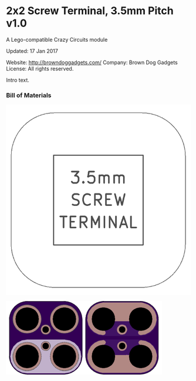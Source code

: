 <!--- start title --->
# 2x2 Screw Terminal, 3.5mm Pitch v1.0
A Lego-compatible Crazy Circuits module


Updated: 17 Jan 2017

Website: http://browndoggadgets.com/
Company: Brown Dog Gadgets
License: All rights reserved.

<!--- end title --->
Intro text.

### Bill of Materials

<!--- bom start --->
<!--- bom end --->
![Assembly Diagram](assembly.png)

![Gerber Preview](preview.png)

